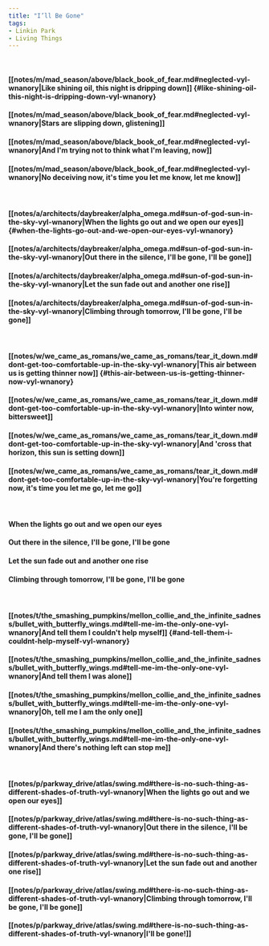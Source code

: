 ```yaml
---
title: "I’ll Be Gone"
tags:
- Linkin Park
- Living Things
---
```

&nbsp;
#### [[notes/m/mad_season/above/black_book_of_fear.md#neglected-vyl-wnanory|Like shining oil, this night is dripping down]] {#like-shining-oil-this-night-is-dripping-down-vyl-wnanory}
#### [[notes/m/mad_season/above/black_book_of_fear.md#neglected-vyl-wnanory|Stars are slipping down, glistening]]
#### [[notes/m/mad_season/above/black_book_of_fear.md#neglected-vyl-wnanory|And I'm trying not to think what I'm leaving, now]]
#### [[notes/m/mad_season/above/black_book_of_fear.md#neglected-vyl-wnanory|No deceiving now, it's time you let me know, let me know]]
&nbsp;
#### [[notes/a/architects/daybreaker/alpha_omega.md#sun-of-god-sun-in-the-sky-vyl-wnanory|When the lights go out and we open our eyes]] {#when-the-lights-go-out-and-we-open-our-eyes-vyl-wnanory}
#### [[notes/a/architects/daybreaker/alpha_omega.md#sun-of-god-sun-in-the-sky-vyl-wnanory|Out there in the silence, I'll be gone, I'll be gone]]
#### [[notes/a/architects/daybreaker/alpha_omega.md#sun-of-god-sun-in-the-sky-vyl-wnanory|Let the sun fade out and another one rise]]
#### [[notes/a/architects/daybreaker/alpha_omega.md#sun-of-god-sun-in-the-sky-vyl-wnanory|Climbing through tomorrow, I'll be gone, I'll be gone]]
&nbsp;
#### [[notes/w/we_came_as_romans/we_came_as_romans/tear_it_down.md#dont-get-too-comfortable-up-in-the-sky-vyl-wnanory|This air between us is getting thinner now]] {#this-air-between-us-is-getting-thinner-now-vyl-wnanory}
#### [[notes/w/we_came_as_romans/we_came_as_romans/tear_it_down.md#dont-get-too-comfortable-up-in-the-sky-vyl-wnanory|Into winter now, bittersweet]]
#### [[notes/w/we_came_as_romans/we_came_as_romans/tear_it_down.md#dont-get-too-comfortable-up-in-the-sky-vyl-wnanory|And 'cross that horizon, this sun is setting down]]
#### [[notes/w/we_came_as_romans/we_came_as_romans/tear_it_down.md#dont-get-too-comfortable-up-in-the-sky-vyl-wnanory|You're forgetting now, it's time you let me go, let me go]]
&nbsp;
#### When the lights go out and we open our eyes
#### Out there in the silence, I'll be gone, I'll be gone
#### Let the sun fade out and another one rise
#### Climbing through tomorrow, I'll be gone, I'll be gone
&nbsp;
#### [[notes/t/the_smashing_pumpkins/mellon_collie_and_the_infinite_sadness/bullet_with_butterfly_wings.md#tell-me-im-the-only-one-vyl-wnanory|And tell them I couldn't help myself]] {#and-tell-them-i-couldnt-help-myself-vyl-wnanory}
#### [[notes/t/the_smashing_pumpkins/mellon_collie_and_the_infinite_sadness/bullet_with_butterfly_wings.md#tell-me-im-the-only-one-vyl-wnanory|And tell them I was alone]]
#### [[notes/t/the_smashing_pumpkins/mellon_collie_and_the_infinite_sadness/bullet_with_butterfly_wings.md#tell-me-im-the-only-one-vyl-wnanory|Oh, tell me I am the only one]]
#### [[notes/t/the_smashing_pumpkins/mellon_collie_and_the_infinite_sadness/bullet_with_butterfly_wings.md#tell-me-im-the-only-one-vyl-wnanory|And there's nothing left can stop me]]
&nbsp;
#### [[notes/p/parkway_drive/atlas/swing.md#there-is-no-such-thing-as-different-shades-of-truth-vyl-wnanory|When the lights go out and we open our eyes]]
#### [[notes/p/parkway_drive/atlas/swing.md#there-is-no-such-thing-as-different-shades-of-truth-vyl-wnanory|Out there in the silence, I'll be gone, I'll be gone]]
#### [[notes/p/parkway_drive/atlas/swing.md#there-is-no-such-thing-as-different-shades-of-truth-vyl-wnanory|Let the sun fade out and another one rise]]
#### [[notes/p/parkway_drive/atlas/swing.md#there-is-no-such-thing-as-different-shades-of-truth-vyl-wnanory|Climbing through tomorrow, I'll be gone, I'll be gone]]
#### [[notes/p/parkway_drive/atlas/swing.md#there-is-no-such-thing-as-different-shades-of-truth-vyl-wnanory|I'll be gone!]]
